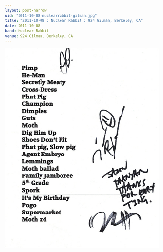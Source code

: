 ```yaml
---
layout: post-narrow
uid: "2011-10-08-nuclearrabbit-gilman.jpg"
title: "2011-10-08 : Nuclear Rabbit : 924 Gilman, Berkeley, CA"
date: 2011-10-08
band: Nuclear Rabbit
venue: 924 Gilman, Berkeley, CA
---
```


<div class="showcase">
  <img src="/img/2011/10/20111008-NuclearRabbit-Gilman.jpg" alt="2011-10-08-nuclearrabbit-gilman.jpg">
</div>
